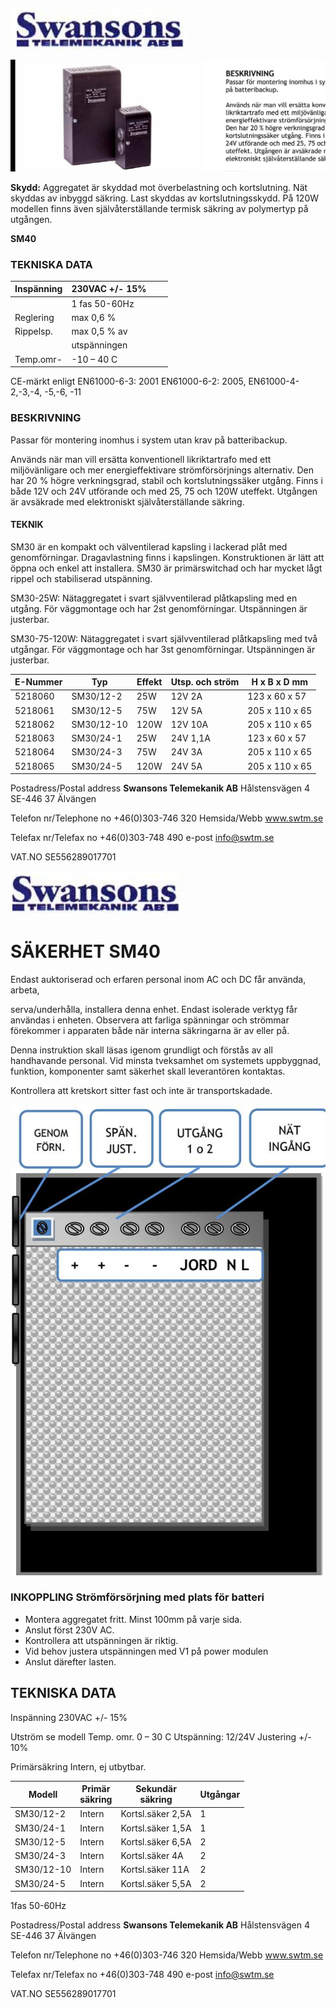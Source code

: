 ![](_page_0_Picture_0.jpeg)

![](_page_0_Picture_2.jpeg)

**Skydd:** Aggregatet är skyddad mot överbelastning och kortslutning. Nät skyddas av inbyggd säkring. Last skyddas av kortslutningsskydd. På 120W modellen finns även självåterställande termisk säkring av polymertyp på utgången.

 **SM40** 

### **TEKNISKA DATA**

| Inspänning | 230VAC +/- 15% |  |  |
|------------|----------------|--|--|
|            | 1 fas 50-60Hz  |  |  |
| Reglering  | max 0,6 %      |  |  |
| Rippelsp.  | max 0,5 % av   |  |  |
|            | utspänningen   |  |  |
| Temp.omr-  | -10 – 40 C     |  |  |

CE-märkt enligt EN61000-6-3: 2001 EN61000-6-2: 2005, EN61000-4-2,-3,-4, -5,-6, -11

### **BESKRIVNING**

Passar för montering inomhus i system utan krav på batteribackup.

Används när man vill ersätta konventionell likriktartrafo med ett miljövänligare och mer energieffektivare strömförsörjnings alternativ. Den har 20 % högre verkningsgrad, stabil och kortslutningssäker utgång. Finns i både 12V och 24V utförande och med 25, 75 och 120W uteffekt. Utgången är avsäkrade med elektroniskt självåterställande säkring.

#### **TEKNIK**

SM30 är en kompakt och välventilerad kapsling i lackerad plåt med genomförningar. Dragavlastning finns i kapslingen. Konstruktionen är lätt att öppna och enkel att installera. SM30 är primärswitchad och har mycket lågt rippel och stabiliserad utspänning.

SM30-25W: Nätaggregatet i svart självventilerad plåtkapsling med en utgång. För väggmontage och har 2st genomförningar. Utspänningen är justerbar.

SM30-75-120W: Nätaggregatet i svart självventilerad plåtkapsling med två utgångar. För väggmontage och har 3st genomförningar. Utspänningen är justerbar.

| E-Nummer | Typ        | Effekt | Utsp. och ström | H x B x D mm   |
|----------|------------|--------|-----------------|----------------|
| 5218060  | SM30/12-2  | 25W    | 12V 2A          | 123 x 60 x 57  |
| 5218061  | SM30/12-5  | 75W    | 12V 5A          | 205 x 110 x 65 |
| 5218062  | SM30/12-10 | 120W   | 12V 10A         | 205 x 110 x 65 |
| 5218063  | SM30/24-1  | 25W    | 24V 1,1A        | 123 x 60 x 57  |
| 5218064  | SM30/24-3  | 75W    | 24V 3A          | 205 x 110 x 65 |
| 5218065  | SM30/24-5  | 120W   | 24V 5A          | 205 x 110 x 65 |

Postadress/Postal address **Swansons Telemekanik AB** Hålstensvägen 4 SE-446 37 Älvängen

Telefon nr/Telephone no +46(0)303-746 320 Hemsida/Webb www.swtm.se

Telefax nr/Telefax no +46(0)303-748 490 e-post info@swtm.se

VAT.NO SE556289017701

![](_page_1_Picture_1.jpeg)

# **SÄKERHET SM40**

Endast auktoriserad och erfaren personal inom AC och DC får använda, arbeta,

serva/underhålla, installera denna enhet. Endast isolerade verktyg får användas i enheten. Observera att farliga spänningar och strömmar förekommer i apparaten både när interna säkringarna är av eller på.

Denna instruktion skall läsas igenom grundligt och förstås av all handhavande personal. Vid minsta tveksamhet om systemets uppbyggnad, funktion, komponenter samt säkerhet skall leverantören kontaktas.

Kontrollera att kretskort sitter fast och inte är transportskadade.

![](_page_1_Figure_7.jpeg)

### **INKOPPLING Strömförsörjning med plats för batteri**

- Montera aggregatet fritt. Minst 100mm på varje sida.
- Anslut först 230V AC.
- Kontrollera att utspänningen är riktig.
- Vid behov justera utspänningen med V1 på power modulen
- Anslut därefter lasten.

## **TEKNISKA DATA**

Inspänning 230VAC +/- 15%

Utström se modell Temp. omr. 0 – 30 C Utspänning: 12/24V Justering +/- 10%

Primärsäkring Intern, ej utbytbar.

| Modell     | Primär<br>säkring | Sekundär<br>säkring | Utgångar |
|------------|-------------------|---------------------|----------|
| SM30/12-2  | Intern            | Kortsl.säker 2,5A   | 1        |
| SM30/24-1  | Intern            | Kortsl.säker 1,5A   | 1        |
| SM30/12-5  | Intern            | Kortsl.säker 6,5A   | 2        |
| SM30/24-3  | Intern            | Kortsl.säker 4A     | 2        |
| SM30/12-10 | Intern            | Kortsl.säker 11A    | 2        |
| SM30/24-5  | Intern            | Kortsl.säker 5,5A   | 2        |

1fas 50-60Hz

Postadress/Postal address **Swansons Telemekanik AB** Hålstensvägen 4 SE-446 37 Älvängen

Telefon nr/Telephone no +46(0)303-746 320 Hemsida/Webb www.swtm.se

Telefax nr/Telefax no +46(0)303-748 490 e-post info@swtm.se

VAT.NO SE556289017701